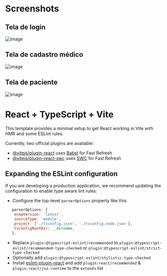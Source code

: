 # Screenshots

## Tela de login

![image](https://github.com/laerciodev/health-stash-web/assets/8559900/f81d8ab2-6afe-4cc2-b1ad-9c9ae6a89f3a)

## Tela de cadastro médico

![image](https://github.com/laerciodev/health-stash-web/assets/8559900/67be6054-e97e-437b-b7c0-bdda0a5711be)

## Tela de paciente

![image](https://github.com/laerciodev/health-stash-web/assets/8559900/5fc3bde9-40fb-48a5-af06-a4518ae6869e)


# React + TypeScript + Vite

This template provides a minimal setup to get React working in Vite with HMR and some ESLint rules.

Currently, two official plugins are available:

- [@vitejs/plugin-react](https://github.com/vitejs/vite-plugin-react/blob/main/packages/plugin-react/README.md) uses [Babel](https://babeljs.io/) for Fast Refresh
- [@vitejs/plugin-react-swc](https://github.com/vitejs/vite-plugin-react-swc) uses [SWC](https://swc.rs/) for Fast Refresh

## Expanding the ESLint configuration

If you are developing a production application, we recommend updating the configuration to enable type aware lint rules:

- Configure the top-level `parserOptions` property like this:

```js
   parserOptions: {
    ecmaVersion: 'latest',
    sourceType: 'module',
    project: ['./tsconfig.json', './tsconfig.node.json'],
    tsconfigRootDir: __dirname,
   },
```

- Replace `plugin:@typescript-eslint/recommended` to `plugin:@typescript-eslint/recommended-type-checked` or `plugin:@typescript-eslint/strict-type-checked`
- Optionally add `plugin:@typescript-eslint/stylistic-type-checked`
- Install [eslint-plugin-react](https://github.com/jsx-eslint/eslint-plugin-react) and add `plugin:react/recommended` & `plugin:react/jsx-runtime` to the `extends` list
